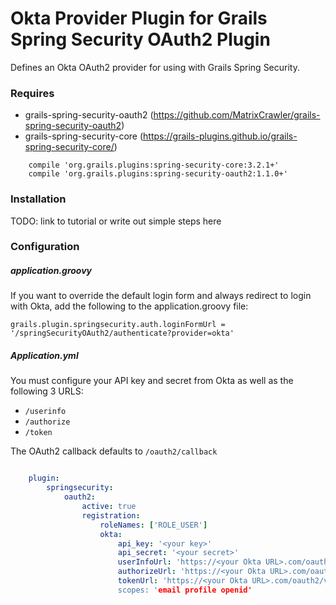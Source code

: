 # Okta Provider Plugin for Grails Spring Security OAuth2 Plugin

Defines an Okta OAuth2 provider for using with Grails Spring Security.

### Requires
* grails-spring-security-oauth2 (https://github.com/MatrixCrawler/grails-spring-security-oauth2)
* grails-spring-security-core (https://grails-plugins.github.io/grails-spring-security-core/)

```
    compile 'org.grails.plugins:spring-security-core:3.2.1+'
    compile 'org.grails.plugins:spring-security-oauth2:1.1.0+'
```

### Installation

TODO: link to tutorial or write out simple steps here

### Configuration

##### application.groovy

If you want to override the default login form and always redirect to login with Okta, 
add the following to the application.groovy file:

```
grails.plugin.springsecurity.auth.loginFormUrl = '/springSecurityOAuth2/authenticate?provider=okta'
```

##### Application.yml

You must configure your API key and secret from Okta as well as the following 3 URLS:
* `/userinfo`
* `/authorize`
* `/token`

The OAuth2 callback defaults to `/oauth2/callback`

```yaml

    plugin:
        springsecurity:
            oauth2:
                active: true
                registration:
                    roleNames: ['ROLE_USER']
                    okta:
                        api_key: '<your key>'         
                        api_secret: '<your secret>'
                        userInfoUrl: 'https://<your Okta URL>.com/oauth2/v1/userinfo'
                        authorizeUrl: 'https://<your Okta URL>.com/oauth2/v1/authorize'
                        tokenUrl: 'https://<your Okta URL>.com/oauth2/v1/token     
                        scopes: 'email profile openid'
                 
```